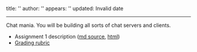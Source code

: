 title: ''
author: ''
appears: ''
updated: Invalid date

---

Chat mania. You will be building all sorts of chat servers and clients.

* Assignment 1 description ([md source](Teaching/CPSC59981W2015A1.md), [html](Teaching/CPSC599W2015A1.html))
* [Grading rubric](Teaching/CPSC599W2015A1-grading-rubric.docx)
